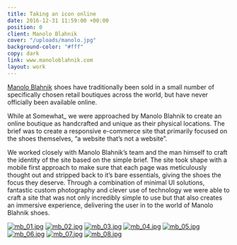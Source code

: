 ```yaml
---
title: Taking an icon online
date: 2016-12-31 11:59:00 +00:00
position: 0
client: Manolo Blahnik
cover: "/uploads/manolo.jpg"
background-color: "#fff"
copy: dark
link: www.manoloblahnik.com
layout: work
---
```


[Manolo Blahnik](https://www.manoloblahnik.com) shoes have traditionally been sold in a small number of specifically chosen retail boutiques across the world, but have never officially been available online.

While at Somewhat_ we were approached by Manolo Blahnik to create an online boutique as handcrafted and unique as their physical locations. The brief was to create a responsive e-commerce site that primarily focused on the shoes themselves, “a website that’s not a website”.

We worked closely with Manolo Blahnik’s team and the man himself to craft the identity of the site based on the simple brief. The site took shape with a mobile first approach to make sure that each page was meticulously thought out and stripped back to it’s bare essentials, giving the shoes the focus they deserve.
Through a combination of minimal UI solutions, fantastic custom photography and clever use of technology we were able to craft a site that was not only incredibly simple to use but that also creates an immersive experience, delivering the user in to the world of Manolo Blahnik shoes.

[![mb_01.jpg](/uploads/mb_01.jpg)](/uploads/mb_01.jpg)
[![mb_02.jpg](/uploads/mb_02.jpg)](/uploads/mb_02.jpg)
[![mb_03.jpg](/uploads/mb_03.jpg)](/uploads/mb_03.jpg)
[![mb_04.jpg](/uploads/mb_04.jpg)](/uploads/mb_04.jpg)
[![mb_05.jpg](/uploads/mb_05.jpg)](/uploads/mb_05.jpg)
[![mb_06.jpg](/uploads/mb_06.jpg)](/uploads/mb_06.jpg)
[![mb_07.jpg](/uploads/mb_07.jpg)](/uploads/mb_07.jpg)
[![mb_08.jpg](/uploads/mb_08.jpg)](/uploads/mb_08.jpg)